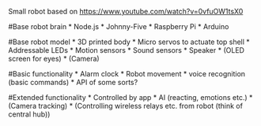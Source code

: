 Small robot based on https://www.youtube.com/watch?v=0vfuOW1tsX0

#Base robot brain
	* Node.js
	* Johnny-Five
	* Raspberry Pi
	* Arduino

#Base robot model
	* 3D printed body
	* Micro servos to actuate top shell
	* Addressable LEDs
	* Motion sensors
	* Sound sensors
	* Speaker
	* (OLED screen for eyes)
	* (Camera)

#Basic functionality
	* Alarm clock
	* Robot movement
	* voice recognition (basic commands)
	* API of some sorts?

#Extended functionality
	* Controlled by app
	* AI (reacting, emotions etc.)
	* (Camera tracking)
	* (Controlling wireless relays etc. from robot (think of central hub))
